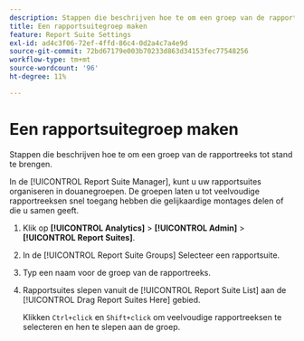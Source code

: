 ```yaml
---
description: Stappen die beschrijven hoe te om een groep van de rapportreeks tot stand te brengen.
title: Een rapportsuitegroep maken
feature: Report Suite Settings
exl-id: ad4c3f06-72ef-4ffd-86c4-0d2a4c7a4e9d
source-git-commit: 72bd67179e003b70233d863d34153fec77548256
workflow-type: tm+mt
source-wordcount: '96'
ht-degree: 11%

---
```


# Een rapportsuitegroep maken

Stappen die beschrijven hoe te om een groep van de rapportreeks tot stand te brengen.

In de [!UICONTROL Report Suite Manager], kunt u uw rapportsuites organiseren in douanegroepen. De groepen laten u tot veelvoudige rapportreeksen snel toegang hebben die gelijkaardige montages delen of die u samen geeft.

1. Klik op **[!UICONTROL Analytics]** > **[!UICONTROL Admin]** > **[!UICONTROL Report Suites]**.
1. In de [!UICONTROL Report Suite Groups] Selecteer een rapportsuite.
1. Typ een naam voor de groep van de rapportreeks.
1. Rapportsuites slepen vanuit de [!UICONTROL Report Suite List] aan de [!UICONTROL Drag Report Suites Here] gebied.

   Klikken `Ctrl+click` en `Shift+click` om veelvoudige rapportreeksen te selecteren en hen te slepen aan de groep.
